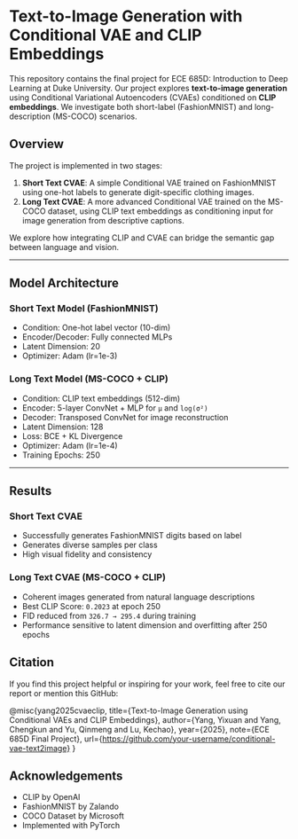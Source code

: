 # Text-to-Image Generation with Conditional VAE and CLIP Embeddings

This repository contains the final project for ECE 685D: Introduction to Deep Learning at Duke University. Our project explores **text-to-image generation** using Conditional Variational Autoencoders (CVAEs) conditioned on **CLIP embeddings**. We investigate both short-label (FashionMNIST) and long-description (MS-COCO) scenarios.

## Overview

The project is implemented in two stages:

1. **Short Text CVAE**: A simple Conditional VAE trained on FashionMNIST using one-hot labels to generate digit-specific clothing images.
2. **Long Text CVAE**: A more advanced Conditional VAE trained on the MS-COCO dataset, using CLIP text embeddings as conditioning input for image generation from descriptive captions.

We explore how integrating CLIP and CVAE can bridge the semantic gap between language and vision.

---

## Model Architecture

### Short Text Model (FashionMNIST)

- Condition: One-hot label vector (10-dim)
- Encoder/Decoder: Fully connected MLPs
- Latent Dimension: 20
- Optimizer: Adam (lr=1e-3)

### Long Text Model (MS-COCO + CLIP)

- Condition: CLIP text embeddings (512-dim)
- Encoder: 5-layer ConvNet + MLP for `μ` and `log(σ²)`
- Decoder: Transposed ConvNet for image reconstruction
- Latent Dimension: 128
- Loss: BCE + KL Divergence
- Optimizer: Adam (lr=1e-4)
- Training Epochs: 250

---

## Results

### Short Text CVAE

- Successfully generates FashionMNIST digits based on label
- Generates diverse samples per class
- High visual fidelity and consistency

### Long Text CVAE (MS-COCO + CLIP)

- Coherent images generated from natural language descriptions
- Best CLIP Score: `0.2023` at epoch 250
- FID reduced from `326.7 → 295.4` during training
- Performance sensitive to latent dimension and overfitting after 250 epochs

## Citation
If you find this project helpful or inspiring for your work, feel free to cite our report or mention this GitHub:

@misc{yang2025cvaeclip,
  title={Text-to-Image Generation using Conditional VAEs and CLIP Embeddings},
  author={Yang, Yixuan and Yang, Chengkun and Yu, Qinmeng and Lu, Kechao},
  year={2025},
  note={ECE 685D Final Project},
  url={https://github.com/your-username/conditional-vae-text2image}
}

## Acknowledgements
- CLIP by OpenAI
- FashionMNIST by Zalando
- COCO Dataset by Microsoft
- Implemented with PyTorch
